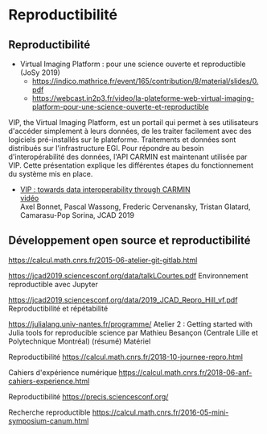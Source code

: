 # Reproductibilité



## Reproductibilité


   * Virtual Imaging Platform : pour une science ouverte et reproductible (JoSy 2019)
     * <https://indico.mathrice.fr/event/165/contribution/8/material/slides/0.pdf>
     * <https://webcast.in2p3.fr/video/la-plateforme-web-virtual-imaging-platform-pour-une-science-ouverte-et-reproductible>

VIP, the Virtual Imaging Platform, est un portail qui permet à ses utilisateurs d'accéder simplement à leurs données, de les traiter facilement avec des logiciels pré-installés sur le plateforme. Traitements et données sont distribués sur l'infrastructure EGI. Pour répondre au besoin d'interopérabilité des données, l'API CARMIN est maintenant utilisée par VIP. Cette présentation explique les différentes étapes du fonctionnement du système mis en place. 

* [VIP : towards data interoperability through CARMIN](https://jcad2019.sciencesconf.org/data/VIP_Axel_Bonnet.pdf)  
    [vidéo](https://prismes.univ-toulouse.fr/player.php?code=vC6b9705&width=100%&height=100%)  
    Axel Bonnet, Pascal Wassong, Frederic Cervenansky, Tristan Glatard, Camarasu-Pop Sorina, 
    JCAD 2019



## Développement open source et reproductibilité

https://calcul.math.cnrs.fr/2015-06-atelier-git-gitlab.html

  https://jcad2019.sciencesconf.org/data/talkLCourtes.pdf
   Environnement reproductible avec Jupyter

   https://jcad2019.sciencesconf.org/data/2019_JCAD_Repro_Hill_vf.pdf
   Reproductibilité et répétabilité


https://julialang.univ-nantes.fr/programme/
Atelier 2 :
Getting started with Julia tools for reproducible science par Mathieu Besançon (Centrale Lille et Polytechnique Montréal)
(résumé)
Matériel

Reproductibilité
https://calcul.math.cnrs.fr/2018-10-journee-repro.html

Cahiers d'expérience numérique
https://calcul.math.cnrs.fr/2018-06-anf-cahiers-experience.html


Reproductibilité
https://precis.sciencesconf.org/

Recherche reproductible
https://calcul.math.cnrs.fr/2016-05-mini-symposium-canum.html
